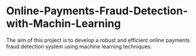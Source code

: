 # Online-Payments-Fraud-Detection-with-Machin-Learning
The aim of this project is to develop a robust and efficient online payments fraud detection system using machine learning techniques. 
